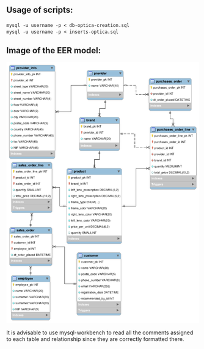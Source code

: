 
## Usage of scripts:
`mysql -u username -p < db-optica-creation.sql`<br>
`mysql -u username -p < inserts-optica.sql`<br>

## Image of the EER model:
![Optica database](https://github.com/DanMacGom/Node.js-Sprint2/blob/main/1.mysql-db-design/Nivell-1/Exercici-1/optica.png)

It is advisable to use mysql-workbench to read all the comments assigned to each table and relationship since they are correctly formatted there.
